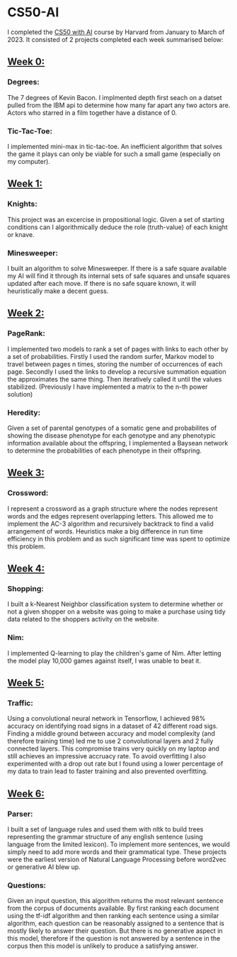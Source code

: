 # CS50-AI
I completed the [CS50 with AI](https://cs50.harvard.edu/ai/2020/) course by Harvard from January to March of 2023. It consisted of 2 projects completed each week summarised below:

## [Week 0:](https://cs50.harvard.edu/ai/2020/projects/0/)
### Degrees:
<p>The 7 degrees of Kevin Bacon. I implmented depth first seach on a datset pulled from the IBM api to determine how many far apart any two actors are. Actors who starred in a film together have a distance of 0.</p>

### Tic-Tac-Toe:
<p>I implemented mini-max in tic-tac-toe. An inefficient algorithm that solves the game it plays can only be viable for such a small game (especially on my computer).</p>

## [Week 1:](https://cs50.harvard.edu/ai/2020/projects/1/)
### Knights:
<p>This project was an excercise in propositional logic. Given a set of starting conditions can I algorithmically deduce the role (truth-value) of each knight or knave.</p>

### Minesweeper:
<p>I built an algorithm to solve Minesweeper. If there is a safe square available my AI will find it through its internal sets of safe squares and unsafe squares updated after each move. If there is no safe square known, it will heuristically make a decent guess.</p>

## [Week 2:](https://cs50.harvard.edu/ai/2020/projects/2/)
### PageRank:
<p>I implemented two models to rank a set of pages with links to each other by a set of probabilities. Firstly I used the random surfer, Markov model to travel between pages n times, storing the number of occurrences of each page. Secondly I used the links to develop a recursive summation equation the approximates the same thing. Then iteratively called it until the values stabilized. (Previously I have implemented a matrix to the n-th power solution)</p>

### Heredity:
<p>Given a set of parental genotypes of a somatic gene and probabilites of showing the disease phenotype for each genotype and any phenotypic information available about the offspring, I implemented a Baysean network to determine the probabilities of each phenotype in their offspring.</p>

## [Week 3:](https://cs50.harvard.edu/ai/2020/projects/3/)
### Crossword:
<p>I represent a crossword as a graph structure where the nodes represent words and the edges represent overlapping letters. This allowed me to implement the AC-3 algorithm and recursively backtrack to find a valid arrangement of words. Heuristics make a big difference in run time efficiency in this problem and as such significant time was spent to optimize this problem.</p>

## [Week 4:](https://cs50.harvard.edu/ai/2020/projects/4/)
### Shopping:
<p>I built a k-Nearest Neighbor classification system to determine whether or not a given shopper on a website was going to make a purchase using tidy data related to the shoppers activity on the website.</p>

### Nim:
<p>I implemented Q-learning to play the children's game of Nim. After letting the model play 10,000 games against itself, I was unable to beat it.</p>

## [Week 5:](https://cs50.harvard.edu/ai/2020/projects/5/)
### Traffic:
<p>Using a convolutional neural network in Tensorflow, I achieved 98% accuracy on identifying road signs in a dataset of 42 different road sigs. Finding a middle ground between accuracy and model complexity (and therefore training time) led me to use 2 convolutional layers and 2 fully connected layers. This compromise trains very quickly on my laptop and still achieves an impressive accruacy rate. To avoid overfitting I also experimented with a drop out rate but I found using a lower percentage of my data to train lead to faster training and also prevented overfitting.</p>

## [Week 6:](https://cs50.harvard.edu/ai/2020/projects/6/)
### Parser:
<p>I built a set of language rules and used them with nltk to build trees representing the grammar structure of any english sentence (using language from the limited lexicon). To implement more sentences, we would simply need to add more words and their grammatical type. These projects were the earliest version of Natural Language Processing before word2vec or generative AI blew up.</p>

### Questions:
<p>Given an input question, this algorithm returns the most relevant sentence from the corpus of documents available. By first ranking each document using the tf-idf algorithm and then ranking each sentence using a similar algorithm, each question can be reasonably assigned to a sentence that is mostly likely to answer their question. But there is no generative aspect in this model, therefore if the question is not answered by a sentence in the corpus then this model is unlikely to produce a satisfying answer.</p>
